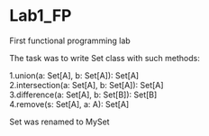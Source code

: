 # Lab1_FP
First functional programming lab


The task was to write Set class with such methods:

1.union(a: Set[A], b: Set[A]): Set[A]<br />
2.intersection(a: Set[A], b: Set[A]): Set[A]<br />
3.difference(a: Set[A], b: Set[B]): Set[B]<br />
4.remove(s: Set[A], a: A): Set[A]<br />

Set was renamed to MySet 
